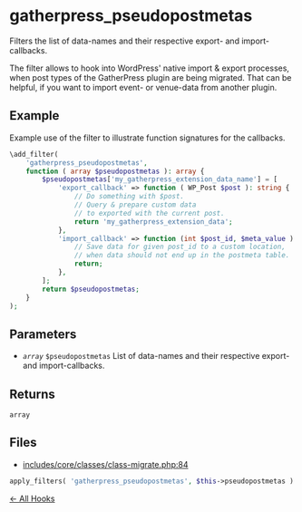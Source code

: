 # gatherpress_pseudopostmetas


Filters the list of data-names and their respective export- and import-callbacks.

The filter allows to hook into WordPress' native import & export processes,
when post types of the GatherPress plugin are being migrated.
That can be helpful, if you want to import event- or venue-data from another plugin.

## Example

Example use of the filter to illustrate function signatures for the callbacks.

```php
\add_filter(
    'gatherpress_pseudopostmetas',
    function ( array $pseudopostmetas ): array {
        $pseudopostmetas['my_gatherpress_extension_data_name'] = [
            'export_callback' => function ( WP_Post $post ): string {
                // Do something with $post.
                // Query & prepare custom data
                // to exported with the current post.
                return 'my_gatherpress_extension_data';
            },
            'import_callback' => function (int $post_id, $meta_value ): void {
                // Save data for given post_id to a custom location,
                // when data should not end up in the postmeta table.
                return;
            },
        ];
        return $pseudopostmetas;
    }
);
```

## Parameters

- *`array`* `$pseudopostmetas` List of data-names and their respective export- and import-callbacks.

## Returns

`array` 

## Files

- [includes/core/classes/class-migrate.php:84](https://github.com/GatherPress/gatherpress/blob/develop/includes/core/classes/class-migrate.php#L84)
```php
apply_filters( 'gatherpress_pseudopostmetas', $this->pseudopostmetas )
```



[← All Hooks](Hooks)
